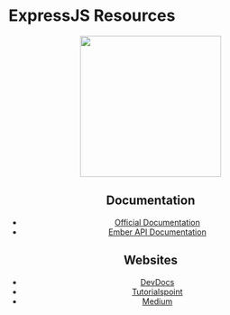 # ExpressJS Resources

<div align="center">
	<code><img height="250" src="https://www.programwitherik.com/content/images/2015/02/ember-hamster.png"></code>
</div>
<div align="center">

## Documentation

* [Official Documentation](https://guides.emberjs.com/release/)
* [Ember API Documentation](https://api.emberjs.com/ember/release)

## Websites

* [DevDocs](https://devdocs.io/ember/)
* [Tutorialspoint](https://www.tutorialspoint.com/emberjs/index.htm)
* [Medium](https://medium.com/ember-ish/how-to-learn-emberjs-in-a-hurry-c6fdeae256a0)
